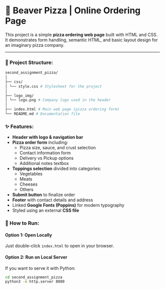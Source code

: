 # 🍕 Beaver Pizza | Online Ordering Page

This project is a simple **pizza ordering web page** built with HTML and CSS.  
It demonstrates form handling, semantic HTML, and basic layout design for an imaginary pizza company.

---

### 📂 Project Structure:

```bash
second_assignment_pizza/
│
├── css/
│ └── style.css # Stylesheet for the project
│
├── logo_img/
│ └── logo.png # Company logo used in the header
│
├── index.html # Main web page (pizza ordering form)
└── README.md # Documentation file
```
### ✨ Features:
- **Header with logo & navigation bar**
- **Pizza order form** including:
    - Pizza size, sauce, and crust selection
    - Contact information form
    - Delivery vs Pickup options
    - Additional notes textbox
- **Toppings selection** divided into categories:
    - Vegetables
    - Meats
    - Cheeses
    - Others
- **Submit button** to finalize order
- **Footer** with contact details and address
- Linked **Google Fonts (Poppins)** for modern typography
- Styled using an external **CSS file**


### 🚀 How to Run:
#### Option 1: Open Locally
Just double-click `index.html` to open in your browser.

#### Option 2: Run on Local Server
If you want to serve it with Python:
```bash
cd second_assignment_pizza
python3 -m http.server 8080
```